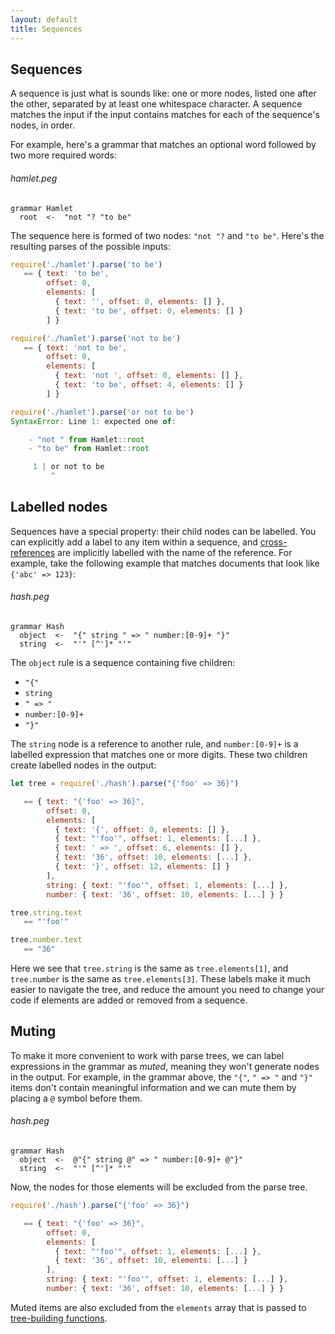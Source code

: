 ```yaml
---
layout: default
title: Sequences
---
```


## Sequences

A sequence is just what is sounds like: one or more nodes, listed one after the
other, separated by at least one whitespace character. A sequence matches the
input if the input contains matches for each of the sequence's nodes, in order.

For example, here's a grammar that matches an optional word followed by two more
required words:

###### hamlet.peg

    grammar Hamlet
      root  <-  "not "? "to be"

The sequence here is formed of two nodes: `"not "?` and `"to be"`. Here's the
resulting parses of the possible inputs:

```js
require('./hamlet').parse('to be')
   == { text: 'to be',
        offset: 0,
        elements: [
          { text: '', offset: 0, elements: [] },
          { text: 'to be', offset: 0, elements: [] }
        ] }

require('./hamlet').parse('not to be')
   == { text: 'not to be',
        offset: 0,
        elements: [
          { text: 'not ', offset: 0, elements: [] },
          { text: 'to be', offset: 4, elements: [] }
        ] }

require('./hamlet').parse('or not to be')
SyntaxError: Line 1: expected one of:

    - "not " from Hamlet::root
    - "to be" from Hamlet::root

     1 | or not to be
         ^
```

## Labelled nodes

Sequences have a special property: their child nodes can be labelled. You can
explicitly add a label to any item within a sequence, and
[cross-references](/references.html) are implicitly labelled with the name of
the reference. For example, take the following example that matches documents
that look like `{'abc' => 123}`:

###### hash.peg

    grammar Hash
      object  <-  "{" string " => " number:[0-9]+ "}"
      string  <-  "'" [^']* "'"

The `object` rule is a sequence containing five children:

* `"{"`
* `string`
* `" => "`
* `number:[0-9]+`
* `"}"`

The `string` node is a reference to another rule, and `number:[0-9]+` is a
labelled expression that matches one or more digits. These two children create
labelled nodes in the output:

```js
let tree = require('./hash').parse("{'foo' => 36}")

   == { text: "{'foo' => 36}",
        offset: 0,
        elements: [
          { text: '{', offset: 0, elements: [] },
          { text: "'foo'", offset: 1, elements: [...] },
          { text: ' => ', offset: 6, elements: [] },
          { text: '36', offset: 10, elements: [...] },
          { text: '}', offset: 12, elements: [] }
        ],
        string: { text: "'foo'", offset: 1, elements: [...] },
        number: { text: '36', offset: 10, elements: [...] } }

tree.string.text
   == "'foo'"

tree.number.text
   == "36"
```

Here we see that `tree.string` is the same as `tree.elements[1]`, and
`tree.number` is the same as `tree.elements[3]`. These labels make it much
easier to navigate the tree, and reduce the amount you need to change your code
if elements are added or removed from a sequence.

## Muting

To make it more convenient to work with parse trees, we can label expressions in
the grammar as _muted_, meaning they won't generate nodes in the output. For
example, in the grammar above, the `"{"`, `" => "` and `"}"` items don't contain
meaningful information and we can mute them by placing a `@` symbol before them.

###### hash.peg

    grammar Hash
      object  <-  @"{" string @" => " number:[0-9]+ @"}"
      string  <-  "'" [^']* "'"

Now, the nodes for those elements will be excluded from the parse tree.

```js
require('./hash').parse("{'foo' => 36}")

   == { text: "{'foo' => 36}",
        offset: 0,
        elements: [
          { text: "'foo'", offset: 1, elements: [...] },
          { text: '36', offset: 10, elements: [...] }
        ],
        string: { text: "'foo'", offset: 1, elements: [...] },
        number: { text: '36', offset: 10, elements: [...] } }
```

Muted items are also excluded from the `elements` array that is passed to
[tree-building functions](/types.html).
